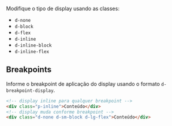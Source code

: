 Modifique o tipo de display usando as classes:

- `d-none`
- `d-block`
- `d-flex`
- `d-inline`
- `d-inline-block`
- `d-inline-flex`

## Breakpoints

Informe o breakpoint de aplicação do display usando o formato `d-breakpoint-display`.

```html
<!-- display inline para qualquer breakpoint -->
<div class="p-inline">Conteúdo</div>
<!-- display muda conforme breakpoint -->
<div class="d-none d-sm-block d-lg-flex">Conteúdo</div>
```
